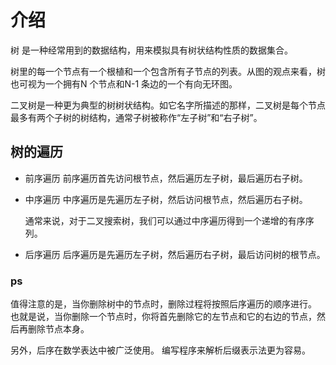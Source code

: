 # 介绍
树 是一种经常用到的数据结构，用来模拟具有树状结构性质的数据集合。

树里的每一个节点有一个根植和一个包含所有子节点的列表。从图的观点来看，树也可视为一个拥有N 个节点和N-1 条边的一个有向无环图。

二叉树是一种更为典型的树树状结构。如它名字所描述的那样，二叉树是每个节点最多有两个子树的树结构，通常子树被称作“左子树”和“右子树”。

## 树的遍历
- 前序遍历
    前序遍历首先访问根节点，然后遍历左子树，最后遍历右子树。  
- 中序遍历
    中序遍历是先遍历左子树，然后访问根节点，然后遍历右子树。

    通常来说，对于二叉搜索树，我们可以通过中序遍历得到一个递增的有序序列。

- 后序遍历
    后序遍历是先遍历左子树，然后遍历右子树，最后访问树的根节点。

### ps
值得注意的是，当你删除树中的节点时，删除过程将按照后序遍历的顺序进行。 也就是说，当你删除一个节点时，你将首先删除它的左节点和它的右边的节点，然后再删除节点本身。

另外，后序在数学表达中被广泛使用。 编写程序来解析后缀表示法更为容易。

